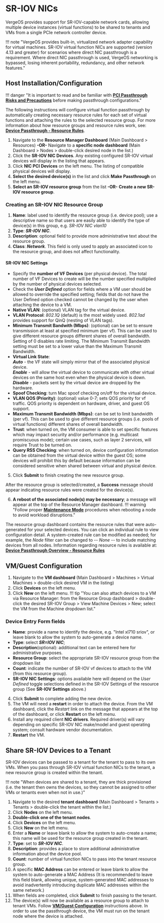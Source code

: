 # SR-IOV NICs

VergeOS provides support for SR-IOV-capable network cards, allowing multiple device instances (virtual functions) to be shared to tenants and VMs from a single PCIe network controller device.

!!! note "VergeOS provides built-in, virtualized network adapter capability for virtual machines.  SR-IOV virtual function NICs are supported (version 4.13 and greater) for scenarios where direct NIC passthrough is a requirement. Where direct NIC passthrough is used, VergeOS networking is bypassed, losing inherent portability, redundancy, and other network features."

## Host Installation/Configuration

!!! danger "It is important to read and be familiar with [**PCI Passthrough Risks and Precautions**](/product-guide/devpass-overview#pci-passthrough-risksprecautions) before making passthrough configurations."

The following instructions will configure virtual function passthrough by automatically creating necessary resource rules for each set of virtual functions and attaching the rules to the selected resource group. For more information about how resource groups and resource rules work, see: [**Device Passthrough - Resource Rules**](/product-guide/devpass-overview#resource-rules).

1. Navigate to the **Resource Manager Dashboard** (Main Dashboard > Resources) **-OR-** Navigate to a **specific node dashboard** (Main Dashboard > Nodes > double-click desired node in the list.)
2. Click the **SR-IOV NIC Devices**. Any existing configured SR-IOV virtual devices will display in the listing that appears.
3. Click **NIC PCI Devices** on the left menu.  The listing of compatible physical devices will display.
4. **Select the desired device(s)** in the list and click **Make Passthrough** on the left menu.
5. **Select an SR-IOV resource group** from the list **-OR-** **Create a new SR-IOV resource group**.

### Creating an SR-IOV NIC Resource Group

1. **Name**: label used to identify the resource group (i.e. device pool); use a descriptive name so that users are easily able to identify the type of device(s) in this group, e.g. *SR-IOV NIC vlan10*
2. **Type**: ***SR-IOV NIC***.
3. **Description**: optional field to provide more administrative text about the resource group.
4. **Class**: ***Network***. This field is only used to apply an associated icon to the resource group, and does not affect functionality.

#### SR-IOV NIC Settings

* Specify the **number of VF Devices** (per physical device). The total number of VF Devices to create will be the number specified multiplied by the number of physical devices selected.  
* Check the ***User Defined*** option for fields where a VM user should be allowed to override the specified setting; fields that do not have the User Defined option checked cannot be changed by the user when attaching the device to a VM.  
* **Native VLAN**: (optional) VLAN tag for the virtual device.
* **VLAN Protocol**: *802.1Q* (default) is the most widely used. *802.1ad* provides support for QinQ (nesting of VLAN tags).
* **Minimum Transmit Bandwith (Mbps)**: (optional) can be set to ensure transmission at least at specified minimum (per vf).  This can be used to give different resource groups different shares of overall bandwidth. Setting of 0 disables rate limiting. The Minimum Transmit Bandwidth setting must be set to a lower value than the Maximum Transmit Bandwidth.
* **Virtual Link State**:  
  ***Auto*** - the VF state will simply mirror that of the associated physical device.  
  ***Enable*** - will allow the virtual device to communicate with other virtual devices on the same host even when the physical device is down.  
  ***Disable*** - packets sent by the virtual device are dropped by the hardware.
* **Spoof Checking**: turn Mac spoof checking on/off for the virtual device.
* **VLAN QOS (Priority)**: (optional) value 0-7; sets QOS priority for vf traffic.  QOS priority is dependent on hardware, driver, and guest OS support.
* **Maximum Transmit Bandwidth (Mbps)**: can be set to limit bandwidth (per vf).  This can be used to give different resource groups (i.e. pools of virtual functions) different shares of overall bandwidth.
* **Trust**: when turned on, the VM consumer is able to set specific features which may impact security and/or performance (e.g. multicast promiscuous mode); certain use cases, such as layer 2 services, will require Trust to be turned on.
* **Query RSS Checking**: when turned on, device configuration information can be obtained from the virtual device within the guest OS; some devices will prohibit this by default because information can be considered sensitive when shared between virtual and physical device.
  
5. Click **Submit** to finish creating the new resource group.

After the resource group is selected/created, a **Success** message should appear indicating resource rules were created for the device(s).

6. **A reboot of the associated node(s) may be necessary**; a message will appear at the top of the Resource Manager dashboard.
!!! warning "Follow proper [**Maintenance Mode**](/product-guide/maintenancemode) procedures when rebooting a node to avoid workload disruptions."

The resource group dashboard contains the resource rules that were auto-generated for your selected devices. You can click an individual rule to view configuration detail. A system-created rule can be modified as needed; for example, the *Node* filter can be changed to *-- None --* to include matching devices from all nodes.  Information regarding resource rules is available at: [**Device Passthrough Overview - Resource Rules**](/product-guide/devpass-overview#resource-rules)

## VM/Guest Configuration

1. Navigate to the **VM dashboard** (Main Dashboard > Machines > Virtual Machines > double-click desired VM in the listing)
2. Click **Devices** on the left menu.
3. Click **New** on the left menu.
!!! tip "You can also attach devices to a VM via Resource Manager: from the Resource Group dashboard > double-click the desired SR-IOV Group > View Machine Devices > New; select the VM from the Machine dropdown list."

### Device Entry Form fields

* **Name**: provide a name to identify the device, e.g. "Intel xl710 sriov", or leave blank to allow the system to auto-generate a device name.
* **Type**: select ***SR=IOV NIC***;
* **Description**(optional): additional text can be entered here for administrative purposes.
* **Resource Group**: select the appropriate SR-IOV resource group from the dropdown list
* **Count**: indicate the number of SR-IOV vf devices to attach to the VM (from this resource group).
* **SR-IOV NIC Settings**: options available here will depend on the *User Defined* toggle selections defined in the SR-IOV Settings of the resource group (See **SR-IOV Settings** above.)
  
4. Click **Submit** to complete adding the new device.
5. The VM will need a **restart** in order to attach the device. From the VM dashboard, click the *Restart* link on the message that appears at the top of the dashboard, or click **Restart** on the left menu.
6. Install any required client **NIC drivers**. Required driver(s) will vary depending on specific SR-IOV NIC make/model and guest operating system; consult hardware vendor documentation.
7. **Restart** the VM.

## Share SR-IOV Devices to a Tenant

SR-IOV devices can be passed to a tenant for the tenant to pass to its own VMs.  When you pass through SR-IOV virtual function NICs to the tenant, a new resource group is created within the tenant.  

!!! note "When devices are shared to a tenant, they are thick provisioned (i.e. the tenant then owns the devices, so they cannot be assigned to other VMs or tenants even when not in use.)"

1. Navigate to the desired **tenant dashboard** (Main Dashboard > Tenants > Tenants > double-click the tenant within the list.)
2. Click **Nodes** on the left menu.
3. **Double-click one of the tenant nodes**.
4. Click **Devices** on the left menu.
5. Click **New** on the left menu.
6. Enter a **Name** or leave blank to allow the system to auto-create a name; this name will be used for the resource group created in the tenant.
7. **Type**: set to ***SR-IOV NIC***.
8. **Description**: provides a place to store additional administrative information about the device pool.
9. **Count**: number of virtual function NICs to pass into the tenant resource group.
10. A specific **MAC Address** can be entered or leave blank to allow the system to auto-generate a MAC Address (It is recommended to leave this field blank, allowing unique, system-generated MAC addresses to avoid inadvertently introducing duplicate MAC addresses within the same network.)
11. When fields are completed, click **Submit** to finish passing to the tenant.
12. The device(s) will now be available as a resource group to attach to tenant VMs.  Follow [**VM/Guest Configuration**](#vmguest-configuration) instructions above.  In order to use the passthrough device, the VM must run on the tenant node where the device is attached.
